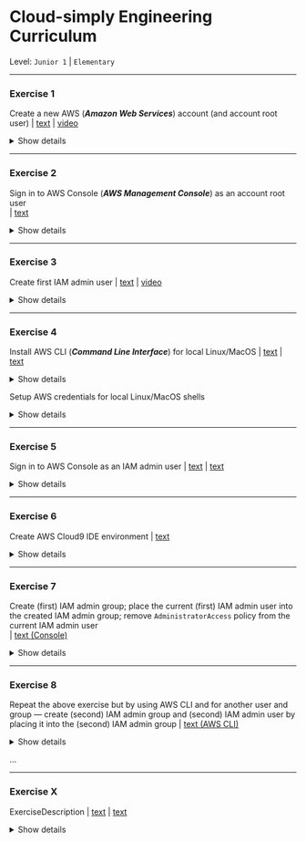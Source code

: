 # Cloud-simply Engineering Curriculum
Level: `Junior 1` | `Elementary`

---
### Exercise 1
Create a new AWS (***Amazon Web Services***) account (and account root user)
  | [text](https://aws.amazon.com/premiumsupport/knowledge-center/create-and-activate-aws-account/)
  | [video](https://www.youtube.com/watch?v=v3WLJ_0hnOU)
<details><summary>Show details</summary>

* **What we have as a result (to check/validate)**
  * AWS account root user credentials: email, password; 12-digit AWS account ID
</details>

---
### Exercise 2
Sign in to AWS Console (***AWS Management Console***) as an account root user	
  | [text](https://docs.aws.amazon.com/IAM/latest/UserGuide/console.html#root-user-sign-in-page)
<details><summary>Show details</summary>

* **What we have as a result (to check/validate)**
  * Access to AWS Cloud resources under the account root user via web interface
</details>

---
### Exercise 3
Create first IAM admin user
  | [text](https://activate.workshop.aws/020_landingzone/prepare/aws-side/administration/30-create-user.html)
  | [video](https://www.youtube.com/watch?v=wRzzBb18qUw&t=321s)
<details><summary>Show details</summary>
  
* **Details**
  * Use AWS Console
* **What we have as a result (to check/validate)**
  * (First) IAM admin user credentials: username, password, access key ID, secret access key 
</details>

---
### Exercise 4
Install AWS CLI (***Command Line Interface***) for local Linux/MacOS
  | [text](https://activate.workshop.aws/020_landingzone/prepare/local-side/steps/10-aws-cli.html)
  | [text](https://docs.aws.amazon.com/cli/latest/userguide/install-cliv2.html)
<details><summary>Show details</summary>
  
* **What we have as a result (to check/validate)**
  * AWS CLI (`aws` command) is available in local environment  
</details>

Setup AWS credentials for local Linux/MacOS shells
<details><summary>Show details</summary>
  
* **What we have as a result (to check/validate)**
  * AWS CLI in local environment is configured with access to the created AWS account resources under the IAM admin user	 
</details>

---
### Exercise 5
Sign in to AWS Console as an IAM admin user
  | [text](https://activate.workshop.aws/020_landingzone/prepare/aws-side/administration/40-sign-in-iam.html)
  | [text](https://docs.aws.amazon.com/IAM/latest/UserGuide/console.html#user-sign-in-page)
<details><summary>Show details</summary>
  
* **What we have as a result (to check/validate)**
  * Access to AWS Cloud resources under the IAM admin user via web interface
</details>

---
### Exercise 6
Create AWS Cloud9 IDE environment
  | [text](https://docs.aws.amazon.com/cloud9/latest/user-guide/create-environment-main.html#create-environment-console)
<details><summary>Show details</summary>
  
* **Details**
  * Use AWS Console
  * Set all the following Cloud9 IDE environment settings as default
	  * Environment type, Instance type, Platform, Cost-saving setting, Network settings
* **What we have as a result (to check/validate)**
  * Cloud9 IDE environment is created and configured with access to the created AWS account resources under the IAM admin user	
</details>

---
### Exercise 7
Create (first) IAM admin group; place the current (first) IAM admin user into the created IAM admin group; remove `AdministratorAccess` policy from the current IAM admin user	
  | [text (Console)](https://docs.aws.amazon.com/IAM/latest/UserGuide/getting-started_create-admin-group.html)
<details><summary>Show details</summary>
  
* **Details**
  * Use AWS Console
* **What we have as a result (to check/validate)**
  * No `AdministratorAccess` policy is directly assigned to the current (first) IAM admin user permissions, but the user has administrative access to the created AWS account resources
</details>

---
### Exercise 8
Repeat the above exercise but by using AWS CLI and for another user and group — create (second) IAM admin group and (second) IAM admin user by placing it into the (second) IAM admin group
  | [text (AWS CLI)](https://docs.aws.amazon.com/IAM/latest/UserGuide/getting-started_create-admin-group.html)
<details><summary>Show details</summary>
  
* **Details**
  * Use AWS CLI
* **What we have as a result (to check/validate)**
  * (Second) IAM admin user credentials: username, password, access key ID, secret access key
</details>






...

---
### Exercise X
ExerciseDescription
  | [text](url)
  | [text](url)
<details><summary>Show details</summary>
  
* **Details**
  * DetailsDescription
* **What we have as a result (to check/validate)**
  * ResultDescription
</details>

